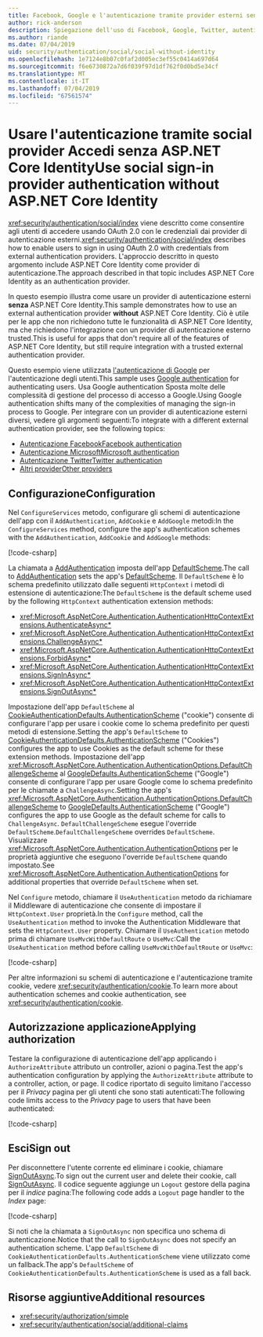 ```yaml
---
title: Facebook, Google e l'autenticazione tramite provider esterni senza ASP.NET Core Identity
author: rick-anderson
description: Spiegazione dell'uso di Facebook, Google, Twitter, autenticazione utente dell'account e così via senza ASP.NET Core Identity.
ms.author: riande
ms.date: 07/04/2019
uid: security/authentication/social/social-without-identity
ms.openlocfilehash: 1e7124e8b07c0faf2d005ec3ef55c0414a697d64
ms.sourcegitcommit: f6e6730872a7d6f039f97d1df762f0d0bd5e34cf
ms.translationtype: MT
ms.contentlocale: it-IT
ms.lasthandoff: 07/04/2019
ms.locfileid: "67561574"
---
```

# <a name="use-social-sign-in-provider-authentication-without-aspnet-core-identity"></a><span data-ttu-id="c8f0a-103">Usare l'autenticazione tramite social provider Accedi senza ASP.NET Core Identity</span><span class="sxs-lookup"><span data-stu-id="c8f0a-103">Use social sign-in provider authentication without ASP.NET Core Identity</span></span>

<span data-ttu-id="c8f0a-104"><xref:security/authentication/social/index> viene descritto come consentire agli utenti di accedere usando OAuth 2.0 con le credenziali dai provider di autenticazione esterni.</span><span class="sxs-lookup"><span data-stu-id="c8f0a-104"><xref:security/authentication/social/index> describes how to enable users to sign in using OAuth 2.0 with credentials from external authentication providers.</span></span> <span data-ttu-id="c8f0a-105">L'approccio descritto in questo argomento include ASP.NET Core Identity come provider di autenticazione.</span><span class="sxs-lookup"><span data-stu-id="c8f0a-105">The approach described in that topic includes ASP.NET Core Identity as an authentication provider.</span></span>

<span data-ttu-id="c8f0a-106">In questo esempio illustra come usare un provider di autenticazione esterni **senza** ASP.NET Core Identity.</span><span class="sxs-lookup"><span data-stu-id="c8f0a-106">This sample demonstrates how to use an external authentication provider **without** ASP.NET Core Identity.</span></span> <span data-ttu-id="c8f0a-107">Ciò è utile per le app che non richiedono tutte le funzionalità di ASP.NET Core Identity, ma che richiedono l'integrazione con un provider di autenticazione esterno trusted.</span><span class="sxs-lookup"><span data-stu-id="c8f0a-107">This is useful for apps that don't require all of the features of ASP.NET Core Identity, but still require integration with a trusted external authentication provider.</span></span>

<span data-ttu-id="c8f0a-108">Questo esempio viene utilizzata [l'autenticazione di Google](xref:security/authentication/google-logins) per l'autenticazione degli utenti.</span><span class="sxs-lookup"><span data-stu-id="c8f0a-108">This sample uses [Google authentication](xref:security/authentication/google-logins) for authenticating users.</span></span> <span data-ttu-id="c8f0a-109">Usa Google authentication Sposta molte delle complessità di gestione del processo di accesso a Google.</span><span class="sxs-lookup"><span data-stu-id="c8f0a-109">Using Google authentication shifts many of the complexities of managing the sign-in process to Google.</span></span> <span data-ttu-id="c8f0a-110">Per integrare con un provider di autenticazione esterni diversi, vedere gli argomenti seguenti:</span><span class="sxs-lookup"><span data-stu-id="c8f0a-110">To integrate with a different external authentication provider, see the following topics:</span></span>

* [<span data-ttu-id="c8f0a-111">Autenticazione Facebook</span><span class="sxs-lookup"><span data-stu-id="c8f0a-111">Facebook authentication</span></span>](xref:security/authentication/facebook-logins)
* [<span data-ttu-id="c8f0a-112">Autenticazione Microsoft</span><span class="sxs-lookup"><span data-stu-id="c8f0a-112">Microsoft authentication</span></span>](xref:security/authentication/microsoft-logins)
* [<span data-ttu-id="c8f0a-113">Autenticazione Twitter</span><span class="sxs-lookup"><span data-stu-id="c8f0a-113">Twitter authentication</span></span>](xref:security/authentication/twitter-logins)
* [<span data-ttu-id="c8f0a-114">Altri provider</span><span class="sxs-lookup"><span data-stu-id="c8f0a-114">Other providers</span></span>](xref:security/authentication/otherlogins)

## <a name="configuration"></a><span data-ttu-id="c8f0a-115">Configurazione</span><span class="sxs-lookup"><span data-stu-id="c8f0a-115">Configuration</span></span>

<span data-ttu-id="c8f0a-116">Nel `ConfigureServices` metodo, configurare gli schemi di autenticazione dell'app con il `AddAuthentication`, `AddCookie` e `AddGoogle` metodi:</span><span class="sxs-lookup"><span data-stu-id="c8f0a-116">In the `ConfigureServices` method, configure the app's authentication schemes with the `AddAuthentication`, `AddCookie` and `AddGoogle` methods:</span></span>

[!code-csharp[](social-without-identity/sample/Startup.cs?name=snippet1)]

<span data-ttu-id="c8f0a-117">La chiamata a [AddAuthentication](/dotnet/api/microsoft.extensions.dependencyinjection.authenticationservicecollectionextensions.addauthentication#Microsoft_Extensions_DependencyInjection_AuthenticationServiceCollectionExtensions_AddAuthentication_Microsoft_Extensions_DependencyInjection_IServiceCollection_System_Action_Microsoft_AspNetCore_Authentication_AuthenticationOptions__) imposta dell'app [DefaultScheme](xref:Microsoft.AspNetCore.Authentication.AuthenticationOptions.DefaultScheme).</span><span class="sxs-lookup"><span data-stu-id="c8f0a-117">The call to [AddAuthentication](/dotnet/api/microsoft.extensions.dependencyinjection.authenticationservicecollectionextensions.addauthentication#Microsoft_Extensions_DependencyInjection_AuthenticationServiceCollectionExtensions_AddAuthentication_Microsoft_Extensions_DependencyInjection_IServiceCollection_System_Action_Microsoft_AspNetCore_Authentication_AuthenticationOptions__) sets the app's [DefaultScheme](xref:Microsoft.AspNetCore.Authentication.AuthenticationOptions.DefaultScheme).</span></span> <span data-ttu-id="c8f0a-118">Il `DefaultScheme` è lo schema predefinito utilizzato dalle seguenti `HttpContext` i metodi di estensione di autenticazione:</span><span class="sxs-lookup"><span data-stu-id="c8f0a-118">The `DefaultScheme` is the default scheme used by the following `HttpContext` authentication extension methods:</span></span>

* <xref:Microsoft.AspNetCore.Authentication.AuthenticationHttpContextExtensions.AuthenticateAsync*>
* <xref:Microsoft.AspNetCore.Authentication.AuthenticationHttpContextExtensions.ChallengeAsync*>
* <xref:Microsoft.AspNetCore.Authentication.AuthenticationHttpContextExtensions.ForbidAsync*>
* <xref:Microsoft.AspNetCore.Authentication.AuthenticationHttpContextExtensions.SignInAsync*>
* <xref:Microsoft.AspNetCore.Authentication.AuthenticationHttpContextExtensions.SignOutAsync*>

<span data-ttu-id="c8f0a-119">Impostazione dell'app `DefaultScheme` al [CookieAuthenticationDefaults.AuthenticationScheme](xref:Microsoft.AspNetCore.Authentication.Cookies.CookieAuthenticationDefaults.AuthenticationScheme) ("cookie") consente di configurare l'app per usare i cookie come lo schema predefinito per questi metodi di estensione.</span><span class="sxs-lookup"><span data-stu-id="c8f0a-119">Setting the app's `DefaultScheme` to [CookieAuthenticationDefaults.AuthenticationScheme](xref:Microsoft.AspNetCore.Authentication.Cookies.CookieAuthenticationDefaults.AuthenticationScheme) ("Cookies") configures the app to use Cookies as the default scheme for these extension methods.</span></span> <span data-ttu-id="c8f0a-120">Impostazione dell'app <xref:Microsoft.AspNetCore.Authentication.AuthenticationOptions.DefaultChallengeScheme> al [GoogleDefaults.AuthenticationScheme](xref:Microsoft.AspNetCore.Authentication.Google.GoogleDefaults.AuthenticationScheme) ("Google") consente di configurare l'app per usare Google come lo schema predefinito per le chiamate a `ChallengeAsync`.</span><span class="sxs-lookup"><span data-stu-id="c8f0a-120">Setting the app's <xref:Microsoft.AspNetCore.Authentication.AuthenticationOptions.DefaultChallengeScheme> to [GoogleDefaults.AuthenticationScheme](xref:Microsoft.AspNetCore.Authentication.Google.GoogleDefaults.AuthenticationScheme) ("Google") configures the app to use Google as the default scheme for calls to `ChallengeAsync`.</span></span> <span data-ttu-id="c8f0a-121">`DefaultChallengeScheme` esegue l'override `DefaultScheme`.</span><span class="sxs-lookup"><span data-stu-id="c8f0a-121">`DefaultChallengeScheme` overrides `DefaultScheme`.</span></span> <span data-ttu-id="c8f0a-122">Visualizzare <xref:Microsoft.AspNetCore.Authentication.AuthenticationOptions> per le proprietà aggiuntive che eseguono l'override `DefaultScheme` quando impostato.</span><span class="sxs-lookup"><span data-stu-id="c8f0a-122">See <xref:Microsoft.AspNetCore.Authentication.AuthenticationOptions> for additional properties that override `DefaultScheme` when set.</span></span>

<span data-ttu-id="c8f0a-123">Nel `Configure` metodo, chiamare il `UseAuthentication` metodo da richiamare il Middleware di autenticazione che consente di impostare il `HttpContext.User` proprietà.</span><span class="sxs-lookup"><span data-stu-id="c8f0a-123">In the `Configure` method, call the `UseAuthentication` method to invoke the Authentication Middleware that sets the `HttpContext.User` property.</span></span> <span data-ttu-id="c8f0a-124">Chiamare il `UseAuthentication` metodo prima di chiamare `UseMvcWithDefaultRoute` o `UseMvc`:</span><span class="sxs-lookup"><span data-stu-id="c8f0a-124">Call the `UseAuthentication` method before calling `UseMvcWithDefaultRoute` or `UseMvc`:</span></span>

[!code-csharp[](social-without-identity/sample/Startup.cs?name=snippet2)]

<span data-ttu-id="c8f0a-125">Per altre informazioni su schemi di autenticazione e l'autenticazione tramite cookie, vedere <xref:security/authentication/cookie>.</span><span class="sxs-lookup"><span data-stu-id="c8f0a-125">To learn more about authentication schemes and cookie authentication, see <xref:security/authentication/cookie>.</span></span>

## <a name="applying-authorization"></a><span data-ttu-id="c8f0a-126">Autorizzazione applicazione</span><span class="sxs-lookup"><span data-stu-id="c8f0a-126">Applying authorization</span></span>

<span data-ttu-id="c8f0a-127">Testare la configurazione di autenticazione dell'app applicando i `AuthorizeAttribute` attributo un controller, azioni o pagina.</span><span class="sxs-lookup"><span data-stu-id="c8f0a-127">Test the app's authentication configuration by applying the `AuthorizeAttribute` attribute to a controller, action, or page.</span></span> <span data-ttu-id="c8f0a-128">Il codice riportato di seguito limitano l'accesso per il *Privacy* pagina per gli utenti che sono stati autenticati:</span><span class="sxs-lookup"><span data-stu-id="c8f0a-128">The following code limits access to the *Privacy* page to users that have been authenticated:</span></span>

[!code-csharp[](social-without-identity/sample/Pages/Privacy.cshtml.cs?name=snippet&highlight=1)]

## <a name="sign-out"></a><span data-ttu-id="c8f0a-129">Esci</span><span class="sxs-lookup"><span data-stu-id="c8f0a-129">Sign out</span></span>

<span data-ttu-id="c8f0a-130">Per disconnettere l'utente corrente ed eliminare i cookie, chiamare [SignOutAsync](/dotnet/api/microsoft.aspnetcore.authentication.authenticationhttpcontextextensions.signoutasync?view=aspnetcore-2.0).</span><span class="sxs-lookup"><span data-stu-id="c8f0a-130">To sign out the current user and delete their cookie, call [SignOutAsync](/dotnet/api/microsoft.aspnetcore.authentication.authenticationhttpcontextextensions.signoutasync?view=aspnetcore-2.0).</span></span> <span data-ttu-id="c8f0a-131">Il codice seguente aggiunge un `Logout` gestore della pagina per il *indice* pagina:</span><span class="sxs-lookup"><span data-stu-id="c8f0a-131">The following code adds a `Logout` page handler to the *Index* page:</span></span>

[!code-csharp[](social-without-identity/sample/Pages/Index.cshtml.cs?name=snippet&highlight=7-11)]

<span data-ttu-id="c8f0a-132">Si noti che la chiamata a `SignOutAsync` non specifica uno schema di autenticazione.</span><span class="sxs-lookup"><span data-stu-id="c8f0a-132">Notice that the call to `SignOutAsync` does not specify an authentication scheme.</span></span> <span data-ttu-id="c8f0a-133">L'app `DefaultScheme` di `CookieAuthenticationDefaults.AuthenticationScheme` viene utilizzato come un fallback.</span><span class="sxs-lookup"><span data-stu-id="c8f0a-133">The app's `DefaultScheme` of `CookieAuthenticationDefaults.AuthenticationScheme` is used as a fall back.</span></span>

## <a name="additional-resources"></a><span data-ttu-id="c8f0a-134">Risorse aggiuntive</span><span class="sxs-lookup"><span data-stu-id="c8f0a-134">Additional resources</span></span>

* <xref:security/authorization/simple>
* <xref:security/authentication/social/additional-claims>
